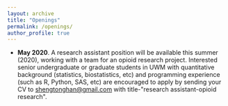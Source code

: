 ```yaml
---
layout: archive
title: "Openings"
permalink: /openings/
author_profile: true
---
```


* <b>May 2020</b>. A research assistant position will be available this summer (2020), working with a team for an opioid research project. Interested senior undergraduate or graduate students in UWM  with quantitative background (statistics, biostatistics, etc) and programming experience (such as R, Python, SAS, etc) are encouraged to apply by sending your CV to shengtonghan@gmail.com with title-"research assistant-opioid research".   


